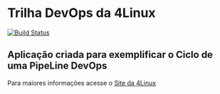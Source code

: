 # Trilha DevOps da 4Linux

<!-- Altere a Flag abaixo com sua URL do Travis -->
[![Build Status](https://travis-ci.org/MarceloAmato/DevOpsLab-HelloWorld.svg?branch=master)](https://travis-ci.org/MarceloAmato/DevOpsLab-HelloWorld)

## Aplicação criada para exemplificar o Ciclo de uma PipeLine DevOps


Para maiores informações acesse o [Site da 4Linux](https://www.4linux.com.br/cursos/devops)
